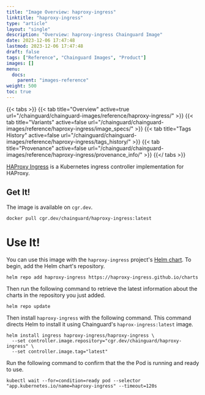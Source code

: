 ```yaml
---
title: "Image Overview: haproxy-ingress"
linktitle: "haproxy-ingress"
type: "article"
layout: "single"
description: "Overview: haproxy-ingress Chainguard Image"
date: 2023-12-06 17:47:48
lastmod: 2023-12-06 17:47:48
draft: false
tags: ["Reference", "Chainguard Images", "Product"]
images: []
menu: 
  docs: 
    parent: "images-reference"
weight: 500
toc: true
---
```


{{< tabs >}}
{{< tab title="Overview" active=true url="/chainguard/chainguard-images/reference/haproxy-ingress/" >}}
{{< tab title="Variants" active=false url="/chainguard/chainguard-images/reference/haproxy-ingress/image_specs/" >}}
{{< tab title="Tags History" active=false url="/chainguard/chainguard-images/reference/haproxy-ingress/tags_history/" >}}
{{< tab title="Provenance" active=false url="/chainguard/chainguard-images/reference/haproxy-ingress/provenance_info/" >}}
{{</ tabs >}}



<!--overview:start-->
[HAProxy Ingress](https://haproxy-ingress.github.io/) is a Kubernetes ingress controller implementation for HAProxy.
<!--overview:end-->

<!--getting:start-->
## Get It!
The image is available on `cgr.dev`.

```shell
docker pull cgr.dev/chainguard/haproxy-ingress:latest
```
<!--getting:end-->

<!--body:start-->
# Use It!

You can use this image with the `haproxy-ingress` project's [Helm chart](https://artifacthub.io/packages/helm/haproxy-ingress/haproxy-ingress). To begin, add the Helm chart's repository.

```shell
helm repo add haproxy-ingress https://haproxy-ingress.github.io/charts
```

Then run the following command to retrieve the latest information about the charts in the repository you just added.

```shell
helm repo update
```

Then install `haproxy-ingress` with the following command. This command directs Helm to install it using Chainguard's `haprox-ingress:latest` image.

```shell
helm install ingress haproxy-ingress/haproxy-ingress \
  --set controller.image.repository="cgr.dev/chainguard/haproxy-ingress" \
  --set controller.image.tag="latest"
```

Run the following command to confirm that the the Pod is running and ready to use.

```shell
kubectl wait --for=condition=ready pod --selector "app.kubernetes.io/name=haproxy-ingress" --timeout=120s
```
<!--body:end-->

